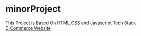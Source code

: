 # minorProject
This Project is Based On HTML,CSS and Javascript Tech Stack
<br>
[E-Commerce Website](https://tanushka11.github.io/minorProject/)
